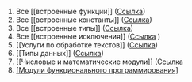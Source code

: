 1. Все [[встроенные функции]] ([Ссылка](https://docs.python.org/3/library/functions.html))
2. Все [[встроенные константы]] ([Ссылка](https://docs.python.org/3/library/constants.html))
3. Все [[встроенные типы]] ([Ссылка](https://docs.python.org/3/library/stdtypes.html))
4. Все [[встроенные исключения]] ([Ссылка](https://docs.python.org/3/library/exceptions.html) )
5. [[Услуги по обработке текстов]] ([Ссылка](https://docs.python.org/3/library/text.html))
6. [[Типы данных]] ([Ссылка](https://docs.python.org/3/library/datatypes.html))
7. [[Числовые и математические модули]] ([Ссылка](https://docs.python.org/3/library/numeric.html)
8. [[Модули функционального программирования]]([Ссылка](https://docs.python.org/3/library/functional.html))